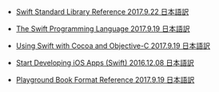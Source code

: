 ﻿* [Swift Standard Library Reference 2017.9.22 日本語訳](https://rusutikaa.github.io/developer.apple.com/documentation/swift.html)

* [The Swift Programming Language 2017.9.19 日本語訳](https://rusutikaa.github.io/developer.apple.com/library/content/documentation/Swift/Conceptual/Swift_Programming_Language/index.html)

* [Using Swift with Cocoa and Objective-C 2017.9.19 日本語訳](https://rusutikaa.github.io/developer.apple.com/library/content/documentation/Swift/Conceptual/BuildingCocoaApps/index.html)

* [Start Developing iOS Apps (Swift) 2016.12.08 日本語訳](https://rusutikaa.github.io/developer.apple.com/library/content/referencelibrary/GettingStarted/DevelopiOSAppsSwift/index.html)

* [Playground Book Format Reference 2017.9.19 日本語訳](https://rusutikaa.github.io/developer.apple.com/library/content/documentation/Xcode/Conceptual/swift_playgrounds_doc_format/index.html)
